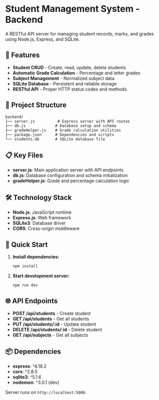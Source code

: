 # Student Management System - Backend

A RESTful API server for managing student records, marks, and grades using Node.js, Express, and SQLite.

## 🚀 Features

- **Student CRUD** - Create, read, update, delete students
- **Automatic Grade Calculation** - Percentage and letter grades
- **Subject Management** - Normalized subject data
- **SQLite Database** - Persistent and reliable storage
- **RESTful API** - Proper HTTP status codes and methods

## 📁 Project Structure

```
backend/
├── server.js          # Express server with API routes
├── db.js             # Database setup and schema
├── gradeHelper.js    # Grade calculation utilities
├── package.json      # Dependencies and scripts
└── students.db       # SQLite database file
```

## 📋 Key Files

- **server.js**: Main application server with API endpoints
- **db.js**: Database configuration and schema initialization
- **gradeHelper.js**: Grade and percentage calculation logic

## 🛠️ Technology Stack

- **Node.js**: JavaScript runtime
- **Express.js**: Web framework
- **SQLite3**: Database driver
- **CORS**: Cross-origin middleware

## 🚀 Quick Start

1. **Install dependencies:**
   ```bash
   npm install
   ```

2. **Start development server:**
   ```bash
   npm run dev
   ```

## 🌐 API Endpoints

- **POST /api/students** - Create student
- **GET /api/students** - Get all students
- **PUT /api/students/:id** - Update student
- **DELETE /api/students/:id** - Delete student
- **GET /api/subjects** - Get all subjects

## 📦 Dependencies

- **express**: ^4.18.2
- **cors**: ^2.8.5
- **sqlite3**: ^5.1.6
- **nodemon**: ^3.0.1 (dev)

Server runs on `http://localhost:5000`.
